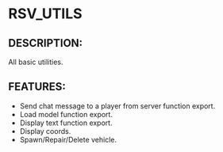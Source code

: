 # RSV_UTILS

## DESCRIPTION:
All basic utilities.

## FEATURES:
- Send chat message to a player from server function export.
- Load model function export.
- Display text function export.
- Display coords.
- Spawn/Repair/Delete vehicle.